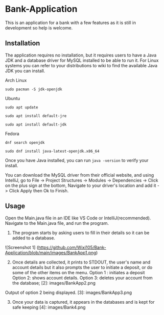 # Bank-Application
This is an application for a bank with a few features as it is still in development so help is welcome.

## Installation
The application requires no installation, but it requires users to have a Java JDK and a database driver for MySQL installed to be able to run it. For Linux systems
you can refer to your distributions to wiki to find the available Java JDK you can install. 

Arch Linux
```
sudo pacman -S jdk-openjdk

```

Ubuntu

```
sudo apt update

sudo apt install default-jre

sudo apt install default-jdk

```

Fedora

```
dnf search openjdk

sudo dnf install java-latest-openjdk.x86_64

```

Once you have Java installed, you can run ``` java -version ``` to verify your install.

You can download the MySQL driver from their official website, and using IntelliJ, go to File -> Project Structures -> Modules -> Dependencies -> Click on the plus sign at the bottom, Navigate to your driver's location and add it -> Click Apply then Ok to Finish.


## Usage

Open the Main.java file in an IDE like VS Code or IntelliJ(recommended). 
Navigate to the Main.java file, and run the program.

1. The program starts by asking users to fill in their details so it can be added to a database.

![Screenshot 1] (https://github.com/Wixi105/Bank-Application/blob/main/images/BankApp1.png)


2. Once details are collected, it prints to STDOUT, the user's name and account details but it also prompts the user to initiate a deposit, or do some of the other items on the menu.
Option 1 : initiates a deposit
Option 2: shows account details.
Option 3: deletes your account from the database;
[2]: images/BankApp2.png

Output of option 2 being displayed.
[3]: images/BankApp3.png


3. Once your data is captured, it appears in the databases and is kept for safe keeping
[4]: images/Bank4.png




